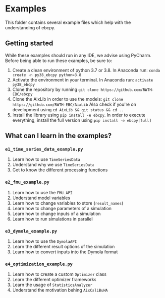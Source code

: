 # Examples

This folder contains several example files which help with the understanding of ebcpy.

## Getting started

While these examples should run in any IDE, we advise using PyCharm.
Before being able to run these examples, be sure to:

1. Create a clean environment of python 3.7 or 3.8. In Anaconda run: `conda create -n py38_ebcpy python=3.8`
2. Activate the environment in your terminal. In Anaconda run: `activate py38_ebcpy` 
3. Clone the repository by running `git clone https://github.com/RWTH-EBC/ebcpy`
4. Clone the AixLib in order to use the models: `git clone https://github.com/RWTH-EBC/AixLib`
   Also check if you're on development using `cd AixLib && git status && cd ..`
5. Install the library using `pip install -e ebcpy`.
   In order to execute everything, install the full version using `pip install -e ebcpy[full]`

## What can I learn in the examples?

### `e1_time_series_data_example.py`

1. Learn how to use `TimeSeriesData`
2. Understand why we use `TimeSeriesData`
3. Get to know the different processing functions

### `e2_fmu_example.py`

1. Learn how to use the `FMU_API`
2. Understand model variables
3. Learn how to change variables to store (`result_names`)
4. Learn how to change parameters of a simulation
5. Learn how to change inputs of a simulation
6. Learn how to run simulations in parallel

### `e3_dymola_example.py`

1. Learn how to use the `DymolaAPI`
2. Learn the different result options of the simulation
3. Learn how to convert inputs into the Dymola format

### `e4_optimization_example.py`

1. Learn how to create a custom `Optimizer` class
2. Learn the different optimizer frameworks
3. Learn the usage of `StatisticsAnalyzer`
4. Understand the motivation behing `AixCaliBuHA`
